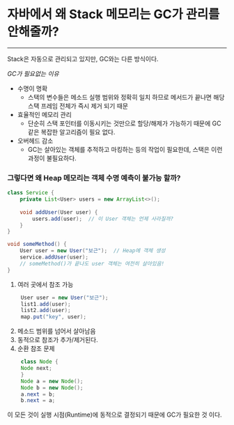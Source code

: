 # 자바에서 왜 Stack 메모리는 GC가 관리를 안해줄까?

--- 

Stack은 자동으로 관리되고 있지만, GC와는 다른 방식이다.

*GC가 필요없는 이유*
* 수명이 명확
  * 스택의 변수들은 메소드 실행 범위와 정확히 일치 하므로 메서드가 끝나면 해당 스택 프레임 전체가 즉시 제거 되기 때문
* 효율적인 메모리 관리
  * 단순히 스택 포인터를 이동시키는 것만으로 할당/해제가 가능하기 때문에 GC같은 복잡한 알고리즘이 필요 없다.
* 오버헤드 감소
  * GC는 살아있는 객체를 추적하고 마킹하는 등의 작업이 필요한데, 스택은 이런 과정이 불필요하다.

### 그렇다면 왜 Heap 메모리는 객체 수명 예측이 불가능 할까?
```java
class Service {
    private List<User> users = new ArrayList<>();
    
    void addUser(User user) {
        users.add(user);  // 이 User 객체는 언제 사라질까?
    }
}

void someMethod() {
    User user = new User("보근");  // Heap에 객체 생성
    service.addUser(user);
    // someMethod()가 끝나도 user 객체는 여전히 살아있음!
}
```

1. 여러 곳에서 참조 가능
   ```java
    User user = new User("보근");
    list1.add(user);
    list2.add(user);
    map.put("key", user);
    ```
2. 메소드 범위를 넘어서 살아남음
3. 동적으로 참조가 추가/제거된다.
4. 순환 참조 문제
   ```java
    class Node {
    Node next;
    }
    Node a = new Node();
    Node b = new Node();
    a.next = b;
    b.next = a;
    ```

이 모든 것이 실행 시점(Runtime)에 동적으로 결정되기 때문에 GC가 필요한 것 이다.